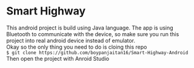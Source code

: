 # Smart Highway

This android project is build using Java language. The app is using Bluetooth to communicate with the device, so make sure you run this project into real android device instead of emulator.
<br/>
Okay so the only thing you need to do is cloing this repo
<br/>
`$ git clone https://github.com/boypanjaitan16/Smart-Highway-Android`
<br/>
Then open the project with Anroid Studio
